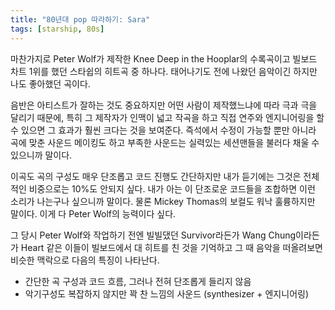 ```yaml
---
title: "80년대 pop 따라하기: Sara"
tags: [starship, 80s]
---
```


마찬가지로 Peter Wolf가 제작한 Knee Deep in the Hooplar의 수록곡이고 빌보드 차트 1위를 했던 스타쉽의 히트곡 중 하나다. 태어나기도 전에 나왔던 음악이긴 하지만 나도 좋아했던 곡이다. 

음반은 아티스트가 잘하는 것도 중요하지만 어떤 사람이 제작했느냐에 따라 극과 극을 달리기 때문에, 특히 그 제작자가 인맥이 넓고 작곡을 하고 직접 연주와 엔지니어링을 할 수 있으면 그 효과가 훨씬 크다는 것을 보여준다. 즉석에서 수정이 가능할 뿐만 아니라 곡에 맞춘 사운드 메이킹도 하고 부족한 사운드는 실력있는 세션맨들을 불러다 채울 수 있으니까 말이다.

이곡도 곡의 구성도 매우 단조롭고 코드 진행도 간단하지만 내가 듣기에는 그것은 전체적인 비중으로는 10%도 안되지 싶다. 내가 아는 이 단조로운 코드들을 조합하면 이런 소리가 나는구나 싶으니까 말이다. 물론 Mickey Thomas의 보컬도 워낙 훌륭하지만 말이다. 이게 다 Peter Wolf의 능력이다 싶다. 

그 당시 Peter Wolf와 작업하기 전엔 빌빌댔던 Survivor라든가 Wang Chung이라든가 Heart 같은 이들이 빌보드에서 대 히트를 친 것을 기억하고 그 때 음악을 떠올려보면 비슷한 맥락으로 다음의 특징이 나타난다.

- 간단한 곡 구성과 코드 흐름, 그러나 전혀 단조롭게 들리지 않음
- 악기구성도 복잡하지 않지만 꽉 찬 느낌의 사운드 (synthesizer + 엔지니어링)
